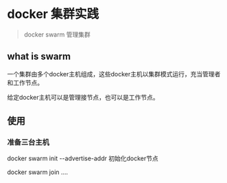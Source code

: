 # docker 集群实践
> docker swarm 管理集群

## what is swarm
一个集群由多个docker主机组成，这些docker主机以集群模式运行，充当管理者和工作节点。

给定docker主机可以是管理接节点，也可以是工作节点。

## 使用
### 准备三台主机
docker swarm init --advertise-addr <ip>
初始化docker节点

docker swarm join ....
